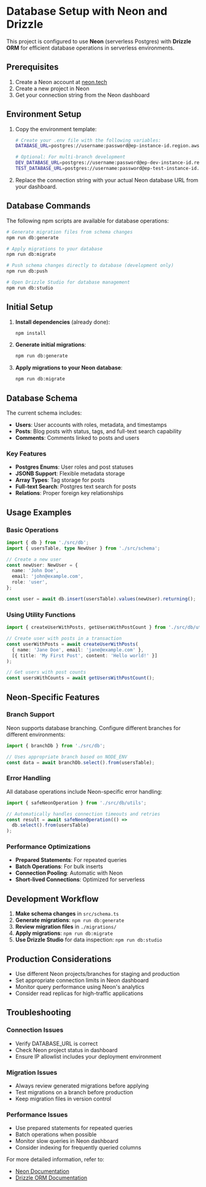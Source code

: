# Database Setup with Neon and Drizzle

This project is configured to use **Neon** (serverless Postgres) with **Drizzle ORM** for efficient database operations in serverless environments.

## Prerequisites

1. Create a Neon account at [neon.tech](https://neon.tech)
2. Create a new project in Neon
3. Get your connection string from the Neon dashboard

## Environment Setup

1. Copy the environment template:
   ```bash
   # Create your .env file with the following variables:
   DATABASE_URL=postgres://username:password@ep-instance-id.region.aws.neon.tech/neondb
   
   # Optional: For multi-branch development
   DEV_DATABASE_URL=postgres://username:password@ep-dev-instance-id.region.aws.neon.tech/neondb
   TEST_DATABASE_URL=postgres://username:password@ep-test-instance-id.region.aws.neon.tech/neondb
   ```

2. Replace the connection string with your actual Neon database URL from your dashboard.

## Database Commands

The following npm scripts are available for database operations:

```bash
# Generate migration files from schema changes
npm run db:generate

# Apply migrations to your database
npm run db:migrate

# Push schema changes directly to database (development only)
npm run db:push

# Open Drizzle Studio for database management
npm run db:studio
```

## Initial Setup

1. **Install dependencies** (already done):
   ```bash
   npm install
   ```

2. **Generate initial migrations**:
   ```bash
   npm run db:generate
   ```

3. **Apply migrations to your Neon database**:
   ```bash
   npm run db:migrate
   ```

## Database Schema

The current schema includes:

- **Users**: User accounts with roles, metadata, and timestamps
- **Posts**: Blog posts with status, tags, and full-text search capability
- **Comments**: Comments linked to posts and users

### Key Features

- **Postgres Enums**: User roles and post statuses
- **JSONB Support**: Flexible metadata storage
- **Array Types**: Tag storage for posts
- **Full-text Search**: Postgres text search for posts
- **Relations**: Proper foreign key relationships

## Usage Examples

### Basic Operations

```typescript
import { db } from './src/db';
import { usersTable, type NewUser } from './src/schema';

// Create a new user
const newUser: NewUser = {
  name: 'John Doe',
  email: 'john@example.com',
  role: 'user',
};

const user = await db.insert(usersTable).values(newUser).returning();
```

### Using Utility Functions

```typescript
import { createUserWithPosts, getUsersWithPostCount } from './src/db/utils';

// Create user with posts in a transaction
const userWithPosts = await createUserWithPosts(
  { name: 'Jane Doe', email: 'jane@example.com' },
  [{ title: 'My First Post', content: 'Hello world!' }]
);

// Get users with post counts
const usersWithCounts = await getUsersWithPostCount();
```

## Neon-Specific Features

### Branch Support

Neon supports database branching. Configure different branches for different environments:

```typescript
import { branchDb } from './src/db';

// Uses appropriate branch based on NODE_ENV
const data = await branchDb.select().from(usersTable);
```

### Error Handling

All database operations include Neon-specific error handling:

```typescript
import { safeNeonOperation } from './src/db/utils';

// Automatically handles connection timeouts and retries
const result = await safeNeonOperation(() => 
  db.select().from(usersTable)
);
```

### Performance Optimizations

- **Prepared Statements**: For repeated queries
- **Batch Operations**: For bulk inserts
- **Connection Pooling**: Automatic with Neon
- **Short-lived Connections**: Optimized for serverless

## Development Workflow

1. **Make schema changes** in `src/schema.ts`
2. **Generate migrations**: `npm run db:generate`
3. **Review migration files** in `./migrations/`
4. **Apply migrations**: `npm run db:migrate`
5. **Use Drizzle Studio** for data inspection: `npm run db:studio`

## Production Considerations

- Use different Neon projects/branches for staging and production
- Set appropriate connection limits in Neon dashboard
- Monitor query performance using Neon's analytics
- Consider read replicas for high-traffic applications

## Troubleshooting

### Connection Issues
- Verify DATABASE_URL is correct
- Check Neon project status in dashboard
- Ensure IP allowlist includes your deployment environment

### Migration Issues
- Always review generated migrations before applying
- Test migrations on a branch before production
- Keep migration files in version control

### Performance Issues
- Use prepared statements for repeated queries
- Batch operations when possible
- Monitor slow queries in Neon dashboard
- Consider indexing for frequently queried columns

For more detailed information, refer to:
- [Neon Documentation](https://neon.tech/docs)
- [Drizzle ORM Documentation](https://orm.drizzle.team)
